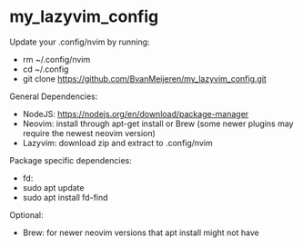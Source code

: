 # my_lazyvim_config

Update your .config/nvim by running:
- rm ~/.config/nvim
- cd ~/.config
- git clone https://github.com/BvanMeijeren/my_lazyvim_config.git


General Dependencies:
- NodeJS: https://nodejs.org/en/download/package-manager
- Neovim: install through apt-get install or Brew (some newer plugins may require the newest neovim version)
- Lazyvim: download zip and extract to .config/nvim

Package specific dependencies:
- fd:
-   sudo apt update
-   sudo apt install fd-find


Optional:
- Brew: for newer neovim versions that apt install might not have
